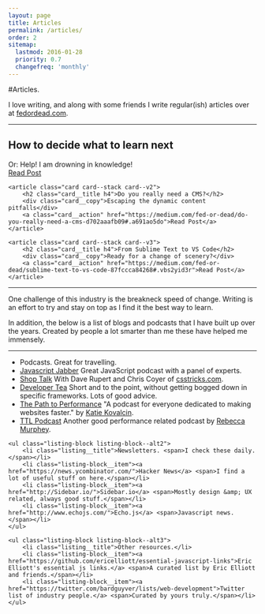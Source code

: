 ```yaml
---
layout: page
title: Articles
permalink: /articles/
order: 2
sitemap:
  lastmod: 2016-01-28
  priority: 0.7
  changefreq: 'monthly'
---
```



#Articles.

I love writing, and along with some friends I write regular(ish) articles over at <a href="http://www.fedordead.com/" target="_blank">fedordead.com</a>.

<hr class="hr hr--line" />

<section class="articles">
	<article class="card card--stack card--v1">
		<h2 class="card__title h4">How to decide what to learn next</h2>
		<div class="card__copy">Or: Help! I am drowning in knowledge!</div>
		<a class="card__action" href="https://medium.com/fed-or-dead/how-to-decide-what-to-learn-next-a47153c0d202#.e9xnmb3m4">Read Post</a>
	</article>
	
	<article class="card card--stack card--v2">
		<h2 class="card__title h4">Do you really need a CMS?</h2>
		<div class="card__copy">Escaping the dynamic content pitfalls</div>
		<a class="card__action" href="https://medium.com/fed-or-dead/do-you-really-need-a-cms-d702aaafb09#.a691ao5do">Read Post</a>
	</article>
	
	<article class="card card--stack card--v3">
		<h2 class="card__title h4">From Sublime Text to VS Code</h2>
		<div class="card__copy">Ready for a change of scenery?</div>
		<a class="card__action" href="https://medium.com/fed-or-dead/sublime-text-to-vs-code-87fccca84268#.vbs2yid3r">Read Post</a>
	</article>
</section>

<hr class="hr hr--line" />

One challenge of this industry is the breakneck speed of change. Writing is an effort to try and stay on top as I find it the best way to learn.
	
In addition, the below is a list of blogs and podcasts that I have built up over the years. Created by people a lot smarter than me these have helped me immensely.

<hr class="hr" id="resources"/>

<section>
	<ul class="listing-block listing-block--alt1">
		<li class="listing__title">
			Podcasts. <span>Great for travelling.</span>
		</li>
		<li class="listing-block__item"><a href="https://devchat.tv/js-jabber/">Javascript Jabber</a> <span>Great JavaScript podcast with a panel of experts.</span></li>
		<li class="listing-block__item"><a href="http://shoptalkshow.com/">Shop Talk</a> <span>With Dave Rupert and Chris Coyer of <a href="http://www.csstricks.com">csstricks.com</a>.</span></li>
		<li class="listing-block__item"><a href="https://developertea.com/">Developer Tea</a> <span>Short and to the point, without getting bogged down in specific frameworks. Lots of good advice.</span></li> 
		<li class="listing-block__item"><a href="http://pathtoperf.com/">The Path to Performance</a> <span>"A podcast for everyone dedicated to making websites faster." by <a href="https://twitter.com/katiekovalcin">Katie Kovalcin</a>.</span></li>
		<li class="listing-block__item"><a href="http://ttlpodcast.com/">TTL Podcast</a> <span>Another good performance related podcast by <a href="http://rmurphey.com/">Rebecca Murphey</a>.</span></li>
	</ul>
	
	<ul class="listing-block listing-block--alt2">
		<li class="listing__title">Newsletters. <span>I check these daily.</span></li>
		<li class="listing-block__item"><a href="https://news.ycombinator.com/">Hacker News</a> <span>I find a lot of useful stuff on here.</span></li>
		<li class="listing-block__item"><a href="http://Sidebar.io/">Sidebar.io</a> <span>Mostly design &amp; UX related, always good stuff.</span></li>
		<li class="listing-block__item"><a href="http://www.echojs.com/">Echo.js</a> <span>Javascript news.</span></li>
	</ul>
	
	<ul class="listing-block listing-block--alt3">
		<li class="listing__title">Other resources.</li>
		<li class="listing-block__item"><a href="https://github.com/ericelliott/essential-javascript-links">Eric Elliott's essential js links.</a> <span>A curated list by Eric Elliott and friends.</span></li>
		<li class="listing-block__item"><a href="https://twitter.com/bardguyver/lists/web-development">Twitter list of industry people.</a> <span>Curated by yours truly.</span></li>
	</ul>
</section>